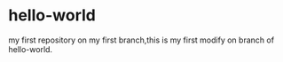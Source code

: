# hello-world
my first repository
on my first branch,this is my first modify on branch of hello-world.
